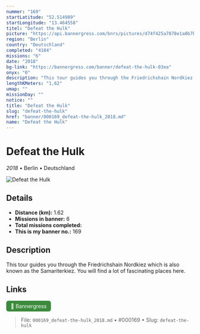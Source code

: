 ```yaml
---
nummer: "169"
startLatitude: "52.514989"
startLongitude: "13.464558"
titel: "Defeat the Hulk"
picture: "https://api.bannergress.com/bnrs/pictures/d74f425a7878e1a0b7b3060823c637f2"
region: "Berlin"
country: "Deutschland"
completed: "4104"
missions: "6"
date: "2018"
bg-link: "https://bannergress.com/banner/defeat-the-hulk-03ea"
onyx: "0"
description: "This tour guides you through the Friedrichshain Nordkiez which is also known as the Samariterkiez. You will find a lot of fascinating places here."
lengthKMeters: "1,62"
umap: ""
missionDay: ""
notice: ""
title: "Defeat the Hulk"
slug: "defeat-the-hulk"
href: "banner/000169_defeat-the-hulk_2018.md"
name: "Defeat the Hulk"
---
```

# Defeat the Hulk

*2018* • Berlin • Deutschland

![Defeat the Hulk](https://api.bannergress.com/bnrs/pictures/d74f425a7878e1a0b7b3060823c637f2)



## Details
- **Distance (km):** 1.62
- **Missions in banner:** 6
- **Total missions completed:** 
- **This is my banner no.:** 169



## Description
This tour guides you through the Friedrichshain Nordkiez which is also known as the Samariterkiez. You will find a lot of fascinating places here.



## Links
<a href="https://bannergress.com/banner/defeat-the-hulk-03ea" target="_blank" style="display:inline-block;margin-right:8px;padding:6px 12px;background:#3c8b3c;color:#fff;text-decoration:none;border-radius:6px;">🔗 Bannergress</a>



> File: `000169_defeat-the-hulk_2018.md` • #000169 • Slug: `defeat-the-hulk`
